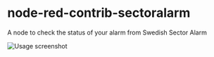 # node-red-contrib-sectoralarm
A node to check the status of your alarm from Swedish Sector Alarm

![Usage screenshot](https://raw.githubusercontent.com/perbrage/node-red-contrib-sectoralarm/master/screenshot.png "Example usage of node")
